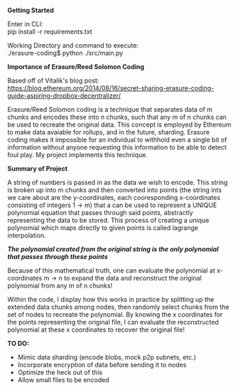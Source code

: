 **Getting Started**

Enter in CLI:                      
pip install -r requirements.txt

Working Directory and command to execute:             
./erasure-coding$     python ./src/main.py

**Importance of Erasure/Reed Solomon Coding**

Based off of Vitalik's blog post: \
https://blog.ethereum.org/2014/08/16/secret-sharing-erasure-coding-guide-aspiring-dropbox-decentralizer/

Erasure/Reed Solomon coding is a technique that separates data of m chunks and encodes these into n chunks, such that any m of n chunks can be used 
to recreate the original data.  This concept is employed by Ethereum to make data avaiable for rollups, and in the future, sharding.  Erasure
coding makes it impossible for an individual to withhold even a single bit of information without anyone requesting this information to be able to
detect foul play.
My project implements this technique. 

**Summary of Project**

A string of numbers is passed in as the data we wish to encode.  This string is broken up into m chunks and then converted into points (the string ints
we care about are the y-coordinates, each cooresponding x-coordinates consisting of integers 1 -> m) that a can 
be used to represent a UNIQUE polynomial equation that passes through said points, abstractly representing the data to be stored.
This process of creating a unique polynomial which maps directly to given points is called lagrange interpolation.   

***The polynomial created from the original string is the only polynomial that passes through these points***

Because of this mathematical truth, one can evaluate the polynomial at x-coordinates m -> n to expand the data and reconstruct the original polynomial
from any m of n chunks!

Within the code, I display how this works in practice by splitting up the extended data chunks among nodes, then randomly select chunks from the set
of nodes to recreate the polynomial.  By knowing the x coordinates for the points representing the original file, I can evaluate the reconstructed
polynomial at these x coordinates to recover the original file!

**TO DO:**
- Mimic data sharding (encode blobs, mock p2p subnets, etc.) 
- Incorporate encryption of data before sending it to nodes
- Optimize the heck out of this
- Allow small files to be encoded